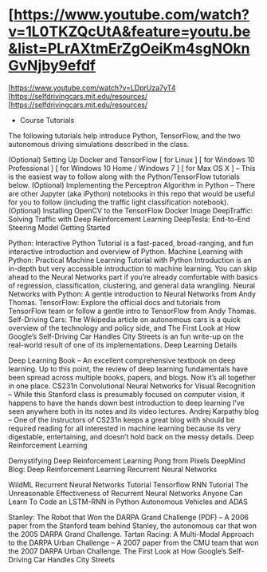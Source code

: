 # [https://www.youtube.com/watch?v=1L0TKZQcUtA&feature=youtu.be&list=PLrAXtmErZgOeiKm4sgNOknGvNjby9efdf
[https://www.youtube.com/watch?v=LDprUza7yT4
[https://selfdrivingcars.mit.edu/resources/
[https://selfdrivingcars.mit.edu/resources/
* Course Tutorials

The following tutorials help introduce Python, TensorFlow, and the two autonomous driving simulations described in the class.

(Optional) Setting Up Docker and TensorFlow [ for Linux ] [ for Windows 10 Professional ]
[ for Windows 10 Home / Windows 7 ] [ for Max OS X ] – This is the easiest way to follow along with the Python/TensorFlow tutorials below.
(Optional) Implementing the Perceptron Algorithm in Python – There are other Jupyter (aka iPython) notebooks in this repo that would be useful for you to follow (including the traffic light classification notebook).
(Optional) Installing OpenCV to the TensorFlow Docker Image
DeepTraffic: Solving Traffic with Deep Reinforcement Learning
DeepTesla: End-to-End Steering Model
Getting Started

Python: Interactive Python Tutorial is a fast-paced, broad-ranging, and fun interactive introduction and overview of Python.
Machine Learning with Python: Practical Machine Learning Tutorial with Python Introduction is an in-depth but  very accessible introduction to machine learning. You can skip ahead to the Neural Networks part if you’re already comfortable with basics of regression, classification, clustering, and general data wrangling.
Neural Networks with Python: A gentle introduction to Neural Networks from Andy Thomas.
TensorFlow: Explore the official docs and tutorials from TensorFlow team or follow a gentle intro to TensorFlow from Andy Thomas.
Self-Driving Cars: The Wikipedia article on autonomous cars is a quick overview of the technology and policy side, and The First Look at How Google’s Self-Driving Car Handles City Streets is an fun write-up on the real-world result of one of its implementations.
Deep Learning Details

Deep Learning Book – An excellent comprehensive textbook on deep learning. Up to this point, the review of deep learning fundamentals have been spread across multiple books, papers, and blogs. Now it’s all together in one place.
CS231n Convolutional Neural Networks for Visual Recognition – While this Stanford class is presumably focused on computer vision, it happens to have the hands down best introduction to deep learning I’ve seen anywhere both in its notes and its video lectures.
Andrej Karpathy blog – One of the instructors of CS231n keeps a great blog with should be required reading for all interested in machine learning because its very digestable, entertaining, and doesn’t hold back on the messy details.
Deep Reinforcement Learning

Demystifying Deep Reinforcement Learning
Pong from Pixels
DeepMind Blog: Deep Reinforcement Learning
Recurrent Neural Networks

WildML Recurrent Neural Networks Tutorial
Tensorflow RNN Tutorial
The Unreasonable Effectiveness of Recurrent Neural Networks
Anyone Can Learn To Code an LSTM-RNN in Python
Autonomous Vehicles and ADAS

Stanley: The Robot that Won the DARPA Grand Challenge (PDF) – A 2006 paper from the Stanford team behind Stanley, the autonomous car that won the 2005 DARPA Grand Challenge.
Tartan Racing: A Multi-Modal Approach to the DARPA Urban Challenge – A 2007 paper from the CMU team that won the 2007 DARPA Urban Challenge.
The First Look at How Google’s Self-Driving Car Handles City Streets
